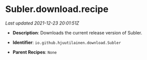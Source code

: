 # Subler.download.recipe

_Last updated 2021-12-23 20:01:51Z_

- **Description**: Downloads the current release version of Subler.

- **Identifier**: `io.github.hjuutilainen.download.Subler`

- **Parent Recipes**: `None`
